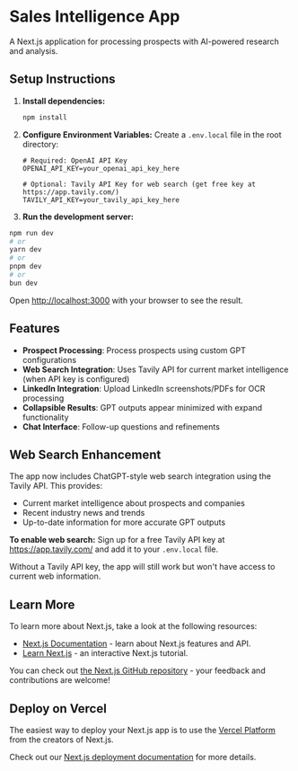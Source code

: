 # Sales Intelligence App

A Next.js application for processing prospects with AI-powered research and analysis.

## Setup Instructions

1. **Install dependencies:**
   ```bash
   npm install
   ```

2. **Configure Environment Variables:**
   Create a `.env.local` file in the root directory:
   ```env
   # Required: OpenAI API Key
   OPENAI_API_KEY=your_openai_api_key_here
   
   # Optional: Tavily API Key for web search (get free key at https://app.tavily.com/)
   TAVILY_API_KEY=your_tavily_api_key_here
   ```

3. **Run the development server:**

```bash
npm run dev
# or
yarn dev
# or
pnpm dev
# or
bun dev
```

Open [http://localhost:3000](http://localhost:3000) with your browser to see the result.

## Features

- **Prospect Processing**: Process prospects using custom GPT configurations
- **Web Search Integration**: Uses Tavily API for current market intelligence (when API key is configured)
- **LinkedIn Integration**: Upload LinkedIn screenshots/PDFs for OCR processing
- **Collapsible Results**: GPT outputs appear minimized with expand functionality
- **Chat Interface**: Follow-up questions and refinements

## Web Search Enhancement

The app now includes ChatGPT-style web search integration using the Tavily API. This provides:
- Current market intelligence about prospects and companies
- Recent industry news and trends
- Up-to-date information for more accurate GPT outputs

**To enable web search:** Sign up for a free Tavily API key at https://app.tavily.com/ and add it to your `.env.local` file.

Without a Tavily API key, the app will still work but won't have access to current web information.

## Learn More

To learn more about Next.js, take a look at the following resources:

- [Next.js Documentation](https://nextjs.org/docs) - learn about Next.js features and API.
- [Learn Next.js](https://nextjs.org/learn) - an interactive Next.js tutorial.

You can check out [the Next.js GitHub repository](https://github.com/vercel/next.js) - your feedback and contributions are welcome!

## Deploy on Vercel

The easiest way to deploy your Next.js app is to use the [Vercel Platform](https://vercel.com/new?utm_medium=default-template&filter=next.js&utm_source=create-next-app&utm_campaign=create-next-app-readme) from the creators of Next.js.

Check out our [Next.js deployment documentation](https://nextjs.org/docs/app/building-your-application/deploying) for more details.
